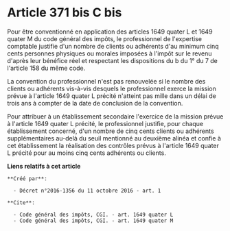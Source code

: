 # Article 371 bis C bis

Pour être conventionné en application des articles 
1649 quater L
et 
1649 quater M
du code général des impôts, le professionnel de l'expertise comptable justifie d'un nombre de clients ou adhérents d'au
minimum cinq cents personnes physiques ou morales imposées à l'impôt sur le revenu d'après leur bénéfice réel et respectant
les dispositions du b du 1° du 7 de l'article 158 du même code. 

La convention du professionnel n'est pas renouvelée si le nombre des clients ou adhérents vis-à-vis desquels le professionnel
exerce la mission prévue à l'article 1649 quater L précité n'atteint pas mille dans un délai de trois ans à compter de la
date de conclusion de la convention. 

Pour attribuer à un établissement secondaire l'exercice de la mission prévue à l'article 1649 quater L précité, le
professionnel justifie, pour chaque établissement concerné, d'un nombre de cinq cents clients ou adhérents supplémentaires
au-delà du seuil mentionné au deuxième alinéa et confie à cet établissement la réalisation des contrôles prévus à l'article
1649 quater L précité pour au moins cinq cents adhérents ou clients.

**Liens relatifs à cet article**

	**Créé par**:

	  - Décret n°2016-1356 du 11 octobre 2016 - art. 1

	**Cite**:

	  - Code général des impôts, CGI. - art. 1649 quater L
	  - Code général des impôts, CGI. - art. 1649 quater M
